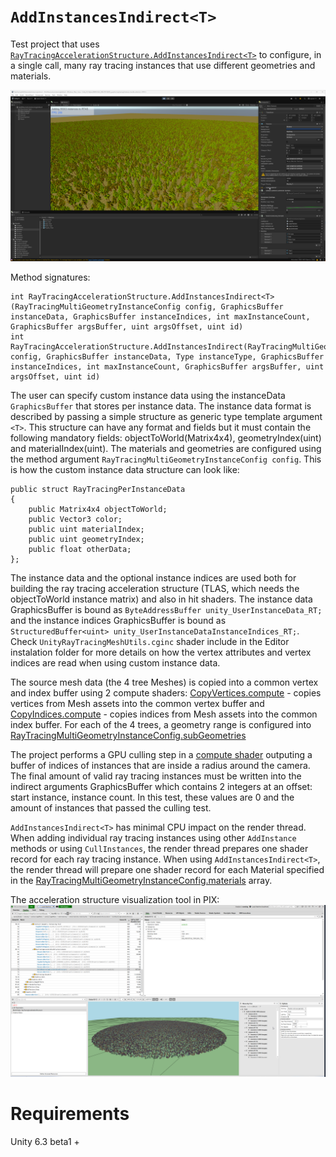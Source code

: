 # `AddInstancesIndirect<T>`
Test project that uses [`RayTracingAccelerationStructure.AddInstancesIndirect<T>`](https://docs.unity3d.com/6000.3/Documentation/ScriptReference/Rendering.RayTracingAccelerationStructure.AddInstancesIndirect.html) to configure, in a single call, many ray tracing instances that use different geometries and materials.

<img src="Images/Unity.png" width="1280">

Method signatures:

```
int RayTracingAccelerationStructure.AddInstancesIndirect<T>(RayTracingMultiGeometryInstanceConfig config, GraphicsBuffer instanceData, GraphicsBuffer instanceIndices, int maxInstanceCount, GraphicsBuffer argsBuffer, uint argsOffset, uint id)
int RayTracingAccelerationStructure.AddInstancesIndirect(RayTracingMultiGeometryInstanceConfig config, GraphicsBuffer instanceData, Type instanceType, GraphicsBuffer instanceIndices, int maxInstanceCount, GraphicsBuffer argsBuffer, uint argsOffset, uint id)
```

The user can specify custom instance data using the instanceData `GraphicsBuffer` that stores per instance data. The instance data format is described by passing a simple structure as generic type template argument `<T>`. This structure can have any format and fields but it must contain the following mandatory fields: objectToWorld(Matrix4x4), geometryIndex(uint) and materialIndex(uint). The materials and geometries are configured using the method argument `RayTracingMultiGeometryInstanceConfig config`. This is how the <T> custom instance data structure can look like:

```
public struct RayTracingPerInstanceData
{
    public Matrix4x4 objectToWorld;
    public Vector3 color;
    public uint materialIndex;
    public uint geometryIndex;
    public float otherData;
};
```

The instance data and the optional instance indices are used both for building the ray tracing acceleration structure (TLAS, which needs the objectToWorld instance matrix) and also in hit shaders. The instance data GraphicsBuffer is bound as `ByteAddressBuffer unity_UserInstanceData_RT;` and the instance indices GraphicsBuffer is bound as `StructuredBuffer<uint> unity_UserInstanceDataInstanceIndices_RT;`. Check `UnityRayTracingMeshUtils.cginc` shader include in the Editor instalation folder for more details on how the vertex attributes and vertex indices are read when using custom instance data.

The source mesh data (the 4 tree Meshes) is copied into a common vertex and index buffer using 2 compute shaders: [CopyVertices.compute](Assets/Shaders/CopyVertices.compute) - copies vertices from Mesh assets into the common vertex buffer and [CopyIndices.compute](Assets/Shaders/CopyIndices.compute) - copies indices from Mesh assets into the common index buffer.
For each of the 4 trees, a geometry range is configured into [RayTracingMultiGeometryInstanceConfig.subGeometries](https://docs.unity3d.com/6000.3/Documentation/ScriptReference/Rendering.RayTracingMultiGeometryInstanceConfig-subGeometries.html)

The project performs a GPU culling step in a [compute shader](Assets/Shaders/Culling.compute) outputing a buffer of indices of instances that are inside a radius around the camera. The final amount of valid ray tracing instances must be written into the indirect arguments GraphicsBuffer which contains 2 integers at an offset: start instance, instance count. In this test, these values are 0 and the amount of instances that passed the culling test. 

`AddInstancesIndirect<T>` has minimal CPU impact on the render thread. When adding individual ray tracing instances using other `AddInstance` methods or using `CullInstances`, the render thread prepares one shader record for each ray tracing instance. When using `AddInstancesIndirect<T>`, the render thread will prepare one shader record for each Material specified in the [RayTracingMultiGeometryInstanceConfig.materials](https://docs.unity3d.com/6000.3/Documentation/ScriptReference/Rendering.RayTracingMultiGeometryInstanceConfig-materials.html) array.

The acceleration structure visualization tool in PIX:
<img src="Images/PIX.png" width="1280">

# Requirements
Unity 6.3 beta1 +
